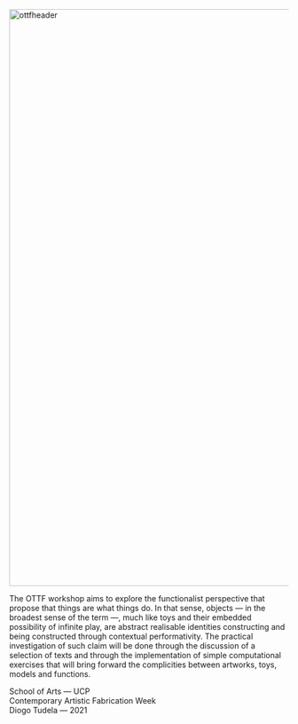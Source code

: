 <img width="1039" alt="ottfheader" src="https://user-images.githubusercontent.com/2859450/125895842-f65cd234-a5fa-4673-a144-c586ea75e44b.png">

The OTTF workshop aims to explore the functionalist perspective that propose that things are what things do. In that sense, objects — in the broadest sense of the term —, much like toys and their embedded possibility of infinite play,  are abstract realisable identities constructing and being constructed through contextual performativity. The practical investigation of such claim will be done through the discussion of a selection of texts and through the implementation of simple computational exercises that will bring forward the complicities between artworks, toys, models and functions.

School of Arts — UCP<br>
Contemporary Artistic Fabrication Week<br>
Diogo Tudela — 2021<br>

